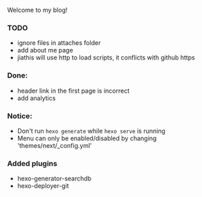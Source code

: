 Welcome to my blog!

### TODO

- ignore files in attaches folder
- add about me page
- jiathis will use http to load scripts, it conflicts with github https


### Done:

- header link in the first page is incorrect
- add analytics


### Notice:

- Don't run `hexo generate` while `hexo serve` is running
- Menu can only be enabled/disabled by changing 'themes/next/_config.yml'

### Added plugins

- hexo-generator-searchdb
- hexo-deployer-git
